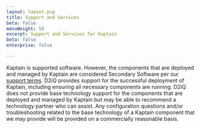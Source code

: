 ```yaml
---
layout: layout.pug
title: Support and Services
beta: false
menuWeight: 50
excerpt: Support and Services for Kaptain
beta: false
enterprise: false

---
```


Kaptain is supported software.
However, the components that are deployed and managed by Kaptain are considered Secondary Software per our [support terms](https://d2iq.com/legal/support-terms). 
D2iQ provides support for the successful deployment of Kaptain, including ensuring all necessary components are running. 
D2iQ does not provide base technology support for the components that are deployed and managed by Kaptain but may be able to recommend a technology partner who can assist. 
Any configuration questions and/or troubleshooting related to the base technology of a Kaptain component that we may provide will be provided on a commercially reasonable basis.
